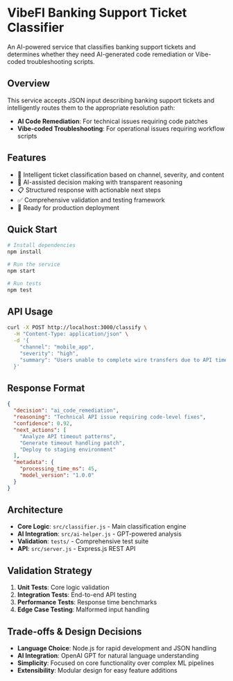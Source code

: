 # VibeFI Banking Support Ticket Classifier

An AI-powered service that classifies banking support tickets and determines whether they need AI-generated code remediation or Vibe-coded troubleshooting scripts.

## Overview

This service accepts JSON input describing banking support tickets and intelligently routes them to the appropriate resolution path:
- **AI Code Remediation**: For technical issues requiring code patches
- **Vibe-coded Troubleshooting**: For operational issues requiring workflow scripts

## Features

- 🎯 Intelligent ticket classification based on channel, severity, and content
- 🤖 AI-assisted decision making with transparent reasoning
- 📋 Structured response with actionable next steps
- ✅ Comprehensive validation and testing framework
- 🚀 Ready for production deployment

## Quick Start

```bash
# Install dependencies
npm install

# Run the service
npm start

# Run tests
npm test
```

## API Usage

```bash
curl -X POST http://localhost:3000/classify \
  -H "Content-Type: application/json" \
  -d '{
    "channel": "mobile_app",
    "severity": "high",
    "summary": "Users unable to complete wire transfers due to API timeout errors"
  }'
```

## Response Format

```json
{
  "decision": "ai_code_remediation",
  "reasoning": "Technical API issue requiring code-level fixes",
  "confidence": 0.92,
  "next_actions": [
    "Analyze API timeout patterns",
    "Generate timeout handling patch",
    "Deploy to staging environment"
  ],
  "metadata": {
    "processing_time_ms": 45,
    "model_version": "1.0.0"
  }
}
```

## Architecture

- **Core Logic**: `src/classifier.js` - Main classification engine
- **AI Integration**: `src/ai-helper.js` - GPT-powered analysis
- **Validation**: `tests/` - Comprehensive test suite
- **API**: `src/server.js` - Express.js REST API

## Validation Strategy

1. **Unit Tests**: Core logic validation
2. **Integration Tests**: End-to-end API testing
3. **Performance Tests**: Response time benchmarks
4. **Edge Case Testing**: Malformed input handling

## Trade-offs & Design Decisions

- **Language Choice**: Node.js for rapid development and JSON handling
- **AI Integration**: OpenAI GPT for natural language understanding
- **Simplicity**: Focused on core functionality over complex ML pipelines
- **Extensibility**: Modular design for easy feature additions